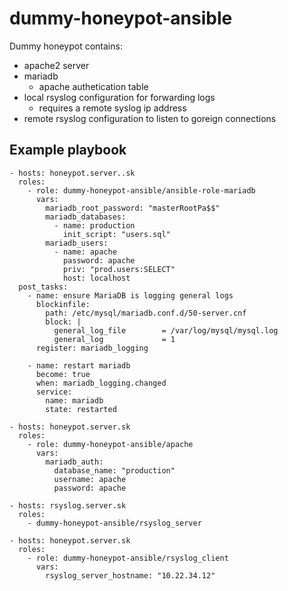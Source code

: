 # dummy-honeypot-ansible

Dummy honeypot contains:
- apache2 server
- mariadb
  - apache authetication table
- local rsyslog configuration for forwarding logs
  - requires a remote syslog ip address
- remote rsyslog configuration to listen to goreign connections

## Example playbook

    - hosts: honeypot.server..sk
      roles:
        - role: dummy-honeypot-ansible/ansible-role-mariadb
          vars:
            mariadb_root_password: "masterRootPa$$"
            mariadb_databases:
              - name: production
                init_script: "users.sql"
            mariadb_users:
              - name: apache
                password: apache
                priv: "prod.users:SELECT"
                host: localhost
      post_tasks:
        - name: ensure MariaDB is logging general logs
          blockinfile:
            path: /etc/mysql/mariadb.conf.d/50-server.cnf
            block: |
              general_log_file        = /var/log/mysql/mysql.log
              general_log             = 1
          register: mariadb_logging

        - name: restart mariadb
          become: true
          when: mariadb_logging.changed
          service:
            name: mariadb
            state: restarted

    - hosts: honeypot.server.sk
      roles:
        - role: dummy-honeypot-ansible/apache
          vars:
            mariadb_auth:
              database_name: "production"
              username: apache
              password: apache

    - hosts: rsyslog.server.sk
      roles:
        - dummy-honeypot-ansible/rsyslog_server

    - hosts: honeypot.server.sk
      roles:
        - role: dummy-honeypot-ansible/rsyslog_client
          vars:
            rsyslog_server_hostname: "10.22.34.12"

